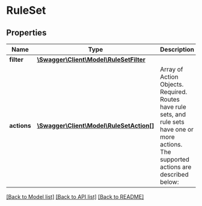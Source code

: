# RuleSet

## Properties
Name | Type | Description | Notes
------------ | ------------- | ------------- | -------------
**filter** | [**\Swagger\Client\Model\RuleSetFilter**](RuleSetFilter.md) |  | [optional] 
**actions** | [**\Swagger\Client\Model\RuleSetAction[]**](RuleSetAction.md) | Array of Action Objects. Required. Routes have rule sets, and rule sets have one or more actions. The supported actions are described below: | [optional] 

[[Back to Model list]](../README.md#documentation-for-models) [[Back to API list]](../README.md#documentation-for-api-endpoints) [[Back to README]](../README.md)


